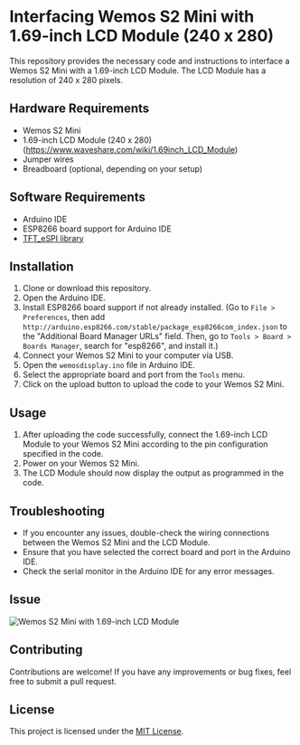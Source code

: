 # Interfacing Wemos S2 Mini with 1.69-inch LCD Module (240 x 280)

This repository provides the necessary code and instructions to interface a Wemos S2 Mini with a 1.69-inch LCD Module. The LCD Module has a resolution of 240 x 280 pixels.

## Hardware Requirements

- Wemos S2 Mini
- 1.69-inch LCD Module (240 x 280) (https://www.waveshare.com/wiki/1.69inch_LCD_Module)
- Jumper wires
- Breadboard (optional, depending on your setup)

## Software Requirements

- Arduino IDE
- ESP8266 board support for Arduino IDE
- [TFT_eSPI library](https://github.com/Bodmer/TFT_eSPI.git?utm_source=platformio&utm_medium=piohome)

## Installation

1. Clone or download this repository.
2. Open the Arduino IDE.
3. Install ESP8266 board support if not already installed. (Go to `File > Preferences`, then add `http://arduino.esp8266.com/stable/package_esp8266com_index.json` to the "Additional Board Manager URLs" field. Then, go to `Tools > Board > Boards Manager`, search for "esp8266", and install it.)
4. Connect your Wemos S2 Mini to your computer via USB.
5. Open the `wemosdisplay.ino` file in Arduino IDE.
6. Select the appropriate board and port from the `Tools` menu.
7. Click on the upload button to upload the code to your Wemos S2 Mini.

## Usage

1. After uploading the code successfully, connect the 1.69-inch LCD Module to your Wemos S2 Mini according to the pin configuration specified in the code.
2. Power on your Wemos S2 Mini.
3. The LCD Module should now display the output as programmed in the code.

## Troubleshooting

- If you encounter any issues, double-check the wiring connections between the Wemos S2 Mini and the LCD Module.
- Ensure that you have selected the correct board and port in the Arduino IDE.
- Check the serial monitor in the Arduino IDE for any error messages.


## Issue 
![Wemos S2 Mini with 1.69-inch LCD Module]([blob:https://imgur.com/a/anpvAoW](https://i.imgur.com/jMSVz6o.jpg))


## Contributing

Contributions are welcome! If you have any improvements or bug fixes, feel free to submit a pull request.

## License

This project is licensed under the [MIT License](LICENSE).
